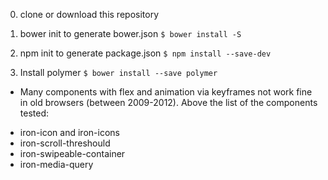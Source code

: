 




0) clone or download this repository

1) bower init to generate bower.json
```$ bower install -S```

2) npm init to generate package.json
```$ npm install --save-dev```

3) Install polymer
```$ bower install --save polymer```

* Many components with flex and animation via keyframes not work fine 
in old browsers (between 2009-2012). Above the list of the components tested:

- iron-icon and iron-icons
- iron-scroll-threshould
- iron-swipeable-container
- iron-media-query

